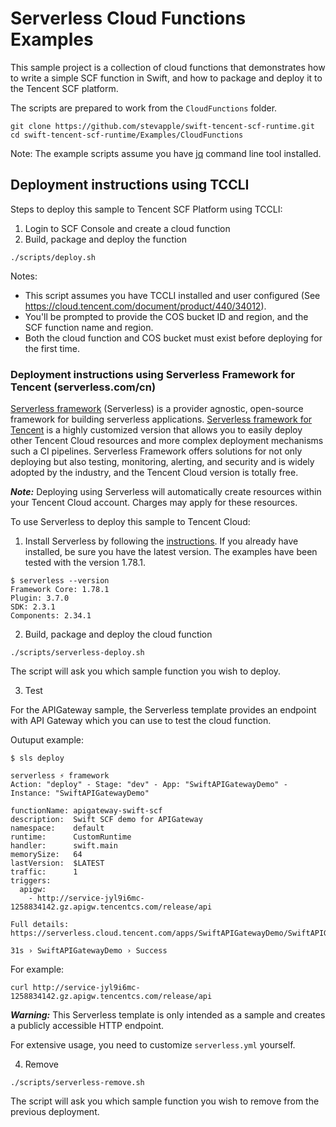 # Serverless Cloud Functions Examples

This sample project is a collection of cloud functions that demonstrates
how to write a simple SCF function in Swift, and how to package and deploy it
to the Tencent SCF platform.

The scripts are prepared to work from the `CloudFunctions` folder.

```
git clone https://github.com/stevapple/swift-tencent-scf-runtime.git
cd swift-tencent-scf-runtime/Examples/CloudFunctions
```

Note: The example scripts assume you have [jq](https://stedolan.github.io/jq/download/) command line tool installed.

## Deployment instructions using TCCLI

Steps to deploy this sample to Tencent SCF Platform using TCCLI:

1. Login to SCF Console and create a cloud function
2. Build, package and deploy the function

```
./scripts/deploy.sh
```

Notes: 
- This script assumes you have TCCLI installed and user configured (See https://cloud.tencent.com/document/product/440/34012).
- You'll be prompted to provide the COS bucket ID and region, and the SCF function name and region.
- Both the cloud function and COS bucket must exist before deploying for the first time.

### Deployment instructions using Serverless Framework for Tencent (serverless.com/cn)

[Serverless framework](https://www.serverless.com/open-source/) (Serverless) is a provider agnostic, open-source framework for building serverless applications. [Serverless framework for Tencent](https://www.serverless.com/cn/) is a highly customized version that allows you to easily deploy other Tencent Cloud resources and more complex deployment mechanisms such a CI pipelines. Serverless Framework offers solutions for not only deploying but also testing, monitoring, alerting, and security and is widely adopted by the industry, and the Tencent Cloud version is totally free.

***Note:*** Deploying using Serverless will automatically create resources within your Tencent Cloud account. Charges may apply for these resources.

To use Serverless to deploy this sample to Tencent Cloud:

1. Install Serverless by following the [instructions](https://www.serverless.com/framework/docs/getting-started/).
If you already have installed, be sure you have the latest version.
The examples have been tested with the version 1.78.1.

```
$ serverless --version
Framework Core: 1.78.1
Plugin: 3.7.0
SDK: 2.3.1
Components: 2.34.1
```

2. Build, package and deploy the cloud function

```
./scripts/serverless-deploy.sh
```

The script will ask you which sample function you wish to deploy.

3. Test

For the APIGateway sample, the Serverless template provides an endpoint with API Gateway which you can use to test the cloud function. 

Outuput example:

```
$ sls deploy

serverless ⚡ framework
Action: "deploy" - Stage: "dev" - App: "SwiftAPIGatewayDemo" - Instance: "SwiftAPIGatewayDemo"

functionName: apigateway-swift-scf
description:  Swift SCF demo for APIGateway
namespace:    default
runtime:      CustomRuntime
handler:      swift.main
memorySize:   64
lastVersion:  $LATEST
traffic:      1
triggers:
  apigw:
    - http://service-jyl9i6mc-1258834142.gz.apigw.tencentcs.com/release/api

Full details: https://serverless.cloud.tencent.com/apps/SwiftAPIGatewayDemo/SwiftAPIGatewayDemo/dev

31s › SwiftAPIGatewayDemo › Success
```

For example:

```
curl http://service-jyl9i6mc-1258834142.gz.apigw.tencentcs.com/release/api
```

***Warning:*** This Serverless template is only intended as a sample and creates a publicly accessible HTTP endpoint.

For extensive usage, you need to customize `serverless.yml` yourself.

4. Remove

```
./scripts/serverless-remove.sh
```

The script will ask you which sample function you wish to remove from the previous deployment.